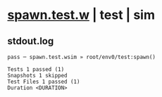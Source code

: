 # [spawn.test.w](../../../../../../examples/tests/sdk_tests/util/spawn.test.w) | test | sim

## stdout.log
```log
pass ─ spawn.test.wsim » root/env0/test:spawn()

Tests 1 passed (1)
Snapshots 1 skipped
Test Files 1 passed (1)
Duration <DURATION>
```

